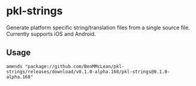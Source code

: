 # pkl-strings

Generate platform specific string/translation files from a single source file. Currently supports iOS and Android.

## Usage

```pkl
amends "package://github.com/BenMMcLean/pkl-strings/releases/download/v0.1.0-alpha.168/pkl-strings@0.1.0-alpha.168"
```
